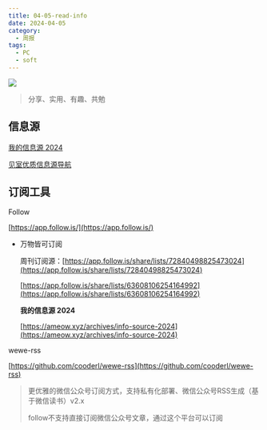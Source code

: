 ```yaml
---
title: 04-05-read-info
date: 2024-04-05
category:
  - 周报
tags:
  - PC
  - soft
---
```

![](https://img.nnxx.me/file/5a500390f31add8c94c98.jpg)

> 分享、实用、有趣、共勉


## 信息源

[我的信息源 2024](https://ameow.xyz/archives/info-source-2024)

[见室优质信息源导航](https://www.notion.so/b8874cc50aa845f3950d065057ed1844?pvs=21)





## 订阅工具

Follow

[https://app.follow.is/](https://app.follow.is/)

- 万物皆可订阅
    
    周刊订阅源：[https://app.follow.is/share/lists/72840498825473024](https://app.follow.is/share/lists/72840498825473024)
    
    [https://app.follow.is/share/lists/63608106254164992](https://app.follow.is/share/lists/63608106254164992)
    
    **我的信息源 2024**
    
    [https://ameow.xyz/archives/info-source-2024](https://ameow.xyz/archives/info-source-2024)


wewe-rss

[https://github.com/cooderl/wewe-rss](https://github.com/cooderl/wewe-rss)

>更优雅的微信公众号订阅方式，支持私有化部署、微信公众号RSS生成（基于微信读书）v2.x
>
>follow不支持直接订阅微信公众号文章，通过这个平台可以订阅



